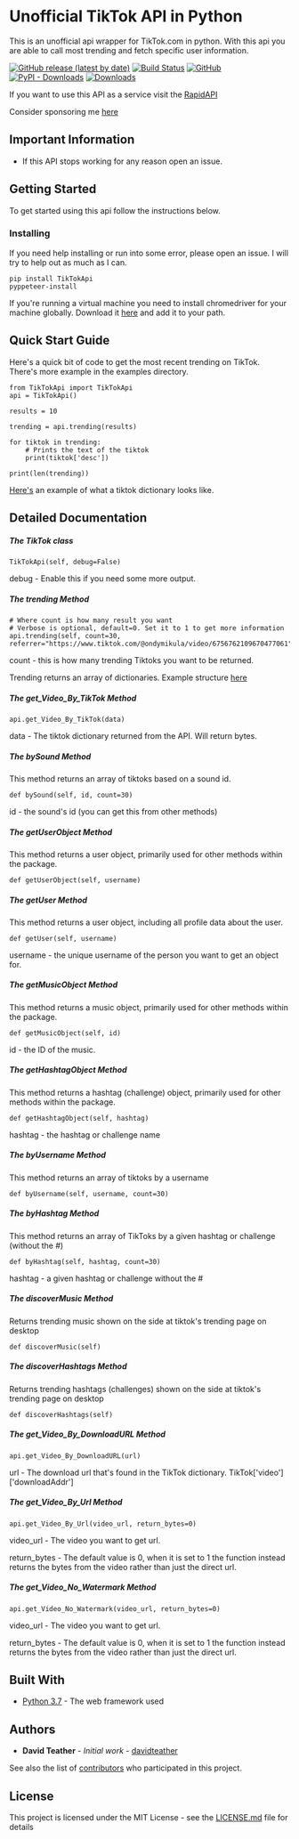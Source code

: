 
# Unofficial TikTok API in Python

This is an unofficial api wrapper for TikTok.com in python. With this api you are able to call most trending and fetch specific user information.

 [![GitHub release (latest by date)](https://img.shields.io/github/v/release/davidteather/TikTok-Api)](https://github.com/davidteather/TikTok-Api/releases) [![Build Status](https://travis-ci.com/davidteather/TikTok-Api.svg?branch=master)](https://travis-ci.com/davidteather/TikTok-Api) [![GitHub](https://img.shields.io/github/license/davidteather/TikTok-Api)](https://github.com/davidteather/TikTok-Api/blob/master/LICENSE) [![PyPI - Downloads](https://img.shields.io/pypi/dm/TikTokApi)](https://pypi.org/project/TikTokApi/) [![Downloads](https://pepy.tech/badge/tiktokapi)](https://pypi.org/project/TikTokApi/)

If you want to use this API as a service visit the [RapidAPI](https://rapidapi.com/rapidapideveloper/api/tiktok2)


 Consider sponsoring me [here](https://github.com/sponsors/davidteather)

## Important Information
* If this API stops working for any reason open an issue.

## Getting Started

To get started using this api follow the instructions below.

### Installing

If you need help installing or run into some error, please open an issue. I will try to help out as much as I can.

```
pip install TikTokApi
pyppeteer-install
```

If you're running a virtual machine you need to install chromedriver for your machine globally. Download it [here](https://sites.google.com/a/chromium.org/chromedriver/) and add it to your path.


## Quick Start Guide

Here's a quick bit of code to get the most recent trending on TikTok. There's more example in the examples directory.


```
from TikTokApi import TikTokApi
api = TikTokApi()

results = 10

trending = api.trending(results)

for tiktok in trending:
    # Prints the text of the tiktok
    print(tiktok['desc'])

print(len(trending))
```
[Here's](https://gist.github.com/davidteather/7c30780bbc30772ba11ec9e0b909e99d) an example of what a tiktok dictionary looks like.

## Detailed Documentation

##### The TikTok class

```
TikTokApi(self, debug=False)
```

debug - Enable this if you need some more output.


##### The trending Method

```
# Where count is how many result you want
# Verbose is optional, default=0. Set it to 1 to get more information
api.trending(self, count=30, referrer="https://www.tiktok.com/@ondymikula/video/6756762109670477061")
```

count - this is how many trending Tiktoks you want to be returned.

Trending returns an array of dictionaries. Example structure [here](https://www.tiktok.com/@ondymikula/video/6756762109670477061)

##### The get_Video_By_TikTok Method

```
api.get_Video_By_TikTok(data)
```

data - The tiktok dictionary returned from the API. Will return bytes.


##### The bySound Method

This method returns an array of tiktoks based on a sound id.
```
def bySound(self, id, count=30)
```

id - the sound's id (you can get this from other methods)


##### The getUserObject Method

This method returns a user object, primarily used for other methods within the package.
```
def getUserObject(self, username)
```

##### The getUser Method

This method returns a user object, including all profile data about the user.
```
def getUser(self, username)
```

username - the unique username of the person you want to get an object for.

##### The getMusicObject Method

This method returns a music object, primarily used for other methods within the package.

```
def getMusicObject(self, id)
```

id - the ID of the music.

##### The getHashtagObject Method

This method returns a hashtag (challenge) object, primarily used for other methods within the package.

```
def getHashtagObject(self, hashtag)
```

hashtag - the hashtag or challenge name

##### The byUsername Method

This method returns an array of tiktoks by a username

```
def byUsername(self, username, count=30)
```

##### The byHashtag Method

This method returns an array of TikToks by a given hashtag or challenge (without the #)

```
def byHashtag(self, hashtag, count=30)
```

hashtag - a given hashtag or challenge without the #

##### The discoverMusic Method

Returns trending music shown on the side at tiktok's trending page on desktop

```
def discoverMusic(self)
```

##### The discoverHashtags Method

Returns trending hashtags (challenges) shown on the side at tiktok's trending page on desktop

```
def discoverHashtags(self)
```

##### The get_Video_By_DownloadURL Method

```
api.get_Video_By_DownloadURL(url)
```

url - The download url that's found in the TikTok dictionary. TikTok['video']['downloadAddr']


##### The get_Video_By_Url Method

```
api.get_Video_By_Url(video_url, return_bytes=0)
```

video_url - The video you want to get url.

return_bytes - The default value is 0, when it is set to 1 the function instead returns the bytes from the video rather than just the direct url.

##### The get_Video_No_Watermark Method

```
api.get_Video_No_Watermark(video_url, return_bytes=0)
```

video_url - The video you want to get url.

return_bytes - The default value is 0, when it is set to 1 the function instead returns the bytes from the video rather than just the direct url.

## Built With

* [Python 3.7](https://www.python.org/) - The web framework used

## Authors

* **David Teather** - *Initial work* - [davidteather](https://github.com/davidteather)

See also the list of [contributors](https://github.com/davidteather/TikTok-Api/contributors) who participated in this project.

## License

This project is licensed under the MIT License - see the [LICENSE.md](LICENSE.md) file for details
